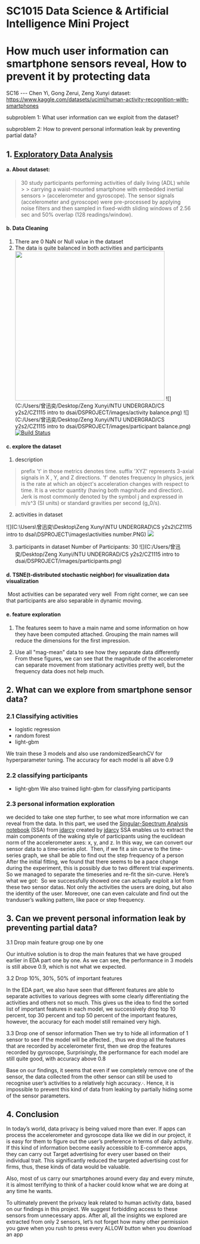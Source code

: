 # SC1015 Data Science & Artificial Intelligence Mini Project
# How much user information can smartphone sensors reveal, How to prevent it by protecting data
SC16 --- Chen Yi, Gong Zerui, Zeng Xunyi
dataset: https://www.kaggle.com/datasets/uciml/human-activity-recognition-with-smartphones

subproblem 1: What user information can we exploit from the dataset?

subproblem 2: How to prevent personal information leak by preventing partial data?

## 1. [Exploratory Data Analysis]()
#### a. About dataset:
> 30 study participants performing activities of daily living (ADL) while > > carrying a waist-mounted smartphone with embedded inertial sensors > (accelerometer and gyroscope). The sensor signals (accelerometer and gyroscope) were pre-processed by applying noise filters and then sampled in fixed-width sliding windows of 2.56 sec and 50% overlap (128 readings/window).

#### b. Data Cleaning
1. There are 0 NaN or Null value in the dataset
2. The data is quite balanced in both activities and participants
   <img src="C:/Users/曾迅奕/Desktop/Zeng Xunyi/NTU UNDERGRAD/CS y2s2/CZ1115 intro to dsai/DSPROJECT/images/activity balance.png" width="400"/>
![](C:/Users/曾迅奕/Desktop/Zeng Xunyi/NTU UNDERGRAD/CS y2s2/CZ1115 intro to dsai/DSPROJECT/images/activity balance.png)
![](C:/Users/曾迅奕/Desktop/Zeng Xunyi/NTU UNDERGRAD/CS y2s2/CZ1115 intro to dsai/DSPROJECT/images/participant balance.png)
[![Build Status](https://travis-ci.org/joemccann/dillinger.svg?branch=master)](https://travis-ci.org/joemccann/dillinger)

#### c. explore the dataset
1. description
> prefix 't' in those metrics denotes time.
> suffix 'XYZ' represents 3-axial signals in X , Y, and Z directions.
> 'f' denotes frequency
> In physics, jerk is the rate at which an object's acceleration changes with respect to time. It is a vector quantity (having both magnitude and direction). Jerk is most commonly denoted by the symbol j and expressed in m/s^3 (SI units) or standard gravities per second (g_0/s).

2. activities in dataset

![](C:\Users\曾迅奕\Desktop\Zeng Xunyi\NTU UNDERGRAD\CS y2s2\CZ1115 intro to dsai\DSPROJECT\images\activities number.PNG)
![](C:/Users/曾迅奕/AppData/Local/Temp/download.png)

3. participants in dataset
   Number of Participants: 30
   ![](C:/Users/曾迅奕/Desktop/Zeng Xunyi/NTU UNDERGRAD/CS y2s2/CZ1115 intro to dsai/DSPROJECT/images/participants.png)

#### d. TSNE(t-distributed stochastic neighbor) for visualization data visualization
![]()
Most activities can be separated very well
![]()
From right corner, we can see that participants are also separable in dynamic moving.
#### e. feature exploration
1. The features seem to have a main name and some information on how they have been computed attached. Grouping the main names will reduce the dimensions for the first impression.
![]()

2. Use all "mag-mean" data to see how they separate data differently
![]()
   From these figures, we can see that the magnitude of the accelerometer can separate movement from stationary activities pretty well, but the frequency data does not help much.

## 2. What can we explore from smartphone sensor data?
### 2.1 Classifying activities

- logistic regression
- random forest
- light-gbm

We train these 3 models and also use randomizedSearchCV for hyperparameter tuning. The accuracy for each model is all abve 0.9

### 2.2 classifying participants

- light-gbm
We also trained light-gbm for classifying participants

### 2.3 personal information exploration

we decided to take one step further, to see what more information we can reveal from the data. 
In this part, we used the [Singular-Spectrum Analysis notebook](https://www.kaggle.com/jdarcy/introducing-ssa-for-time-series-decomposition) (SSA) from [jdarcy](https://www.kaggle.com/jdarcy) created by [jdarcy](https://www.kaggle.com/jdarcy) 
SSA enables us to extract the main components of the waking style of participants using the euclidean norm of the accelerometer axes: x, y, and z.  In this way, we can convert our sensor data to a time-series plot.
![]()
Then, if we fit a sin curve to the time-series graph, we shall be able to find out the step frequency of a person
![]()
After the initial fitting, we found that there seems to be a pace change during the experiment, this is possibly due to two different trial experiments. So we managed to separate the timeseries and re-fit the sin-curve. Here’s what we got:
![]()
So we successfully showed one can actually exploit a lot from these two sensor datas. Not only the activities the users are doing, but also the identity of the user. Moreover, one can even calculate and find out the tranduser’s walking pattern, like pace or step frequency.


## 3. Can we prevent personal information leak by preventing partial data?

3.1 Drop main feature group one by one

Our intuitive solution is to drop the main features that we have grouped earlier in EDA part one by one. As we can see, the performance in 3 models is still above 0.9, which is not what we expected.
![]()

3.2 Drop 10%, 30%, 50% of important features

In the EDA part, we also have seen that different features are able to separate activities to various degrees with some clearly differentiating the activities and others not so much.
This gives us the idea to find the sorted list of important features in each model, we successively drop  top 10 percent, top 30 percent and top 50 percent of the important features, however, the accuracy for each model still remained very high.
![]()

3.3 Drop one of sensor information
Then we try to hide all information of 1 sensor to see if the model will be affected.
, thus we drop all the features that are recorded by accelerometer  first, then we drop the features recorded by gyroscope, Surprisingly, the performance for each model are still quite good, with accuracy above 0.8
![]()

Base on our findings, it seems that even if we completely remove one of the sensor, the data collected from the other sensor can still be used to recognise user’s activities to a relatively high accuracy.·. Hence, it is impossible to prevent this kind of data from leaking by partially hiding some of the sensor parameters.

## 4. Conclusion
In today’s world, data privacy is being valued more than ever. If apps can process the accelerometer and gyroscope data like we did in our project, it is easy for them to figure out the user’s preference in terms of daily activity. If this kind of information become easily accessible to E-commerce apps, they can carry out Target advertising for every user based on their individual trait. This significantly reduced the targeted advertising cost for firms, thus, these kinds of data would be valuable.

Also, most of us carry our smartphones around every day and every minute, it is almost terrifying to think of a hacker could know what we are doing at any time he wants.

To ultimately prevent the privacy leak related to human activity data, based on our findings in this project. We suggest forbidding access to these sensors from unnecessary apps. After all, all the insights we explored are extracted from only 2 sensors, let’s not forget how many other permission you gave when you rush to press every ALLOW button when you download an app

